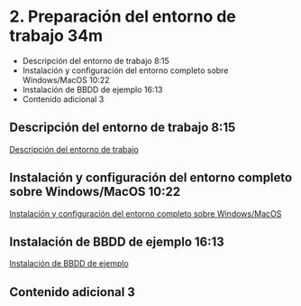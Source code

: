 # 2. Preparación del entorno de trabajo 34m
   * Descripción del entorno de trabajo 8:15 
   * Instalación y configuración del entorno completo sobre Windows/MacOS 10:22 
   * Instalación de BBDD de ejemplo 16:13 
   * Contenido adicional 3
   
## Descripción del entorno de trabajo 8:15 

[Descripción del entorno de trabajo](pdfs/6-descripcion-entorno-trabajo.pdf)

## Instalación y configuración del entorno completo sobre Windows/MacOS 10:22 

[Instalación y configuración del entorno completo sobre Windows/MacOS](pdfs/7-instalacion-configuracion.pdf)

## Instalación de BBDD de ejemplo 16:13 

[Instalación de BBDD de ejemplo](pdfs/8-instalacion-bbd-ejemplo.pdf)

## Contenido adicional 3   
